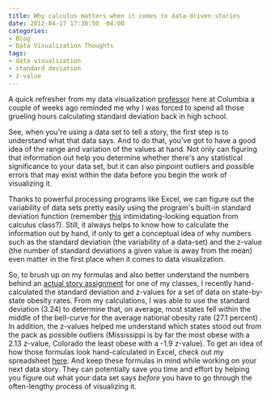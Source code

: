 ```yaml
---
title: Why calculus matters when it comes to data-driven stories
date: 2012-04-17 17:30:50 -04:00
categories:
- Blog
- Data Visualization Thoughts
tags:
- data visualization
- standard deviation
- z-value
---
```


<p>A quick refresher from my data visualization <a href="http://susanemcgregor.com/">professor</a> here at Columbia a couple of weeks ago reminded me why I was forced to spend all those grueling hours calculating standard deviation back in high school.</p>
<p>See, when you're using a data set to tell a story, the first step is to understand what that data says. And to do that, you've got to have a good idea of the range and variation of the values at hand. Not only can figuring that information out help you determine whether there's any statistical significance to your data set, but it can also pinpoint outliers and possible errors that may exist within the data before you begin the work of visualizing it.</p>
<p>Thanks to powerful processing programs like Excel, we can figure out the variability of data sets pretty easily using the program's built-in standard deviation function (remember <a href="http://standard-deviation.appspot.com/">this</a> intimidating-looking equation from calculus class?). Still, it always helps to know how to calculate the information out by hand, if only to get a conceptual idea of why numbers such as the standard deviation (the variability of a data-set) and the z-value (the number of standard deviations a given value is away from the mean) even matter in the first place when it comes to data visualization.</p>
<p>So, to brush up on my formulas and also better understand the numbers behind an <a href="http://carlvlewis.net/?p=2024">actual story assignment</a> for one of my classes, I recently hand-calculated the standard deviation and z-values for a set of data on state-by-state obesity rates. From my calculations, I was able to use the standard deviation (3.24) to determine that, on average, most states fell within the middle of the bell-curve for the average national obesity rate (27.1 percent) . In addition, the z-values helped me understand which states stood out from the pack as possible outliers (Mississippi is by far the most obese with a 2.13 z-value, Colorado the least obese with a -1.9 z-value). To get an idea of how those formulas look hand-calculated in Excel, check out my spreadsheet <a href="http://carlvlewis.net/Lewis_stateobesityrates_standarddev.xlsx">here</a>. And keep these formulas in mind while working on your next data story. They can potentially save you time and effort by helping you figure out what your data set says <em>before</em> you have to go through the often-lengthy process of visualizing it.</p>
